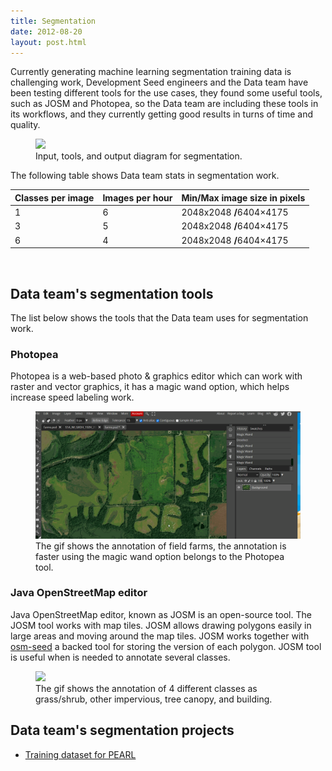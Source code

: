 ```yaml
---
title: Segmentation
date: 2012-08-20
layout: post.html
---
```


Currently generating machine learning segmentation training data is challenging work, Development Seed engineers and the Data team have been testing different tools for the use cases, they found some useful tools, such as JOSM and Photopea, so the Data team are including these tools in its workflows, and they currently getting good results in turns of time and quality.

<figure class="align-center">
  <img src="/assets/images/flowchart_segmentation.png"/>
  <figcaption>Input, tools, and output diagram for segmentation.</figcaption>
</figure>

The following table shows Data team stats in segmentation work.

<table class="table">
  <thead>
    <tr>
      <th scope="col">Classes per image</th>
      <th scope="col">Images per hour</th>
      <th scope="col">Min/Max image size in pixels</th>
    </tr>
  </thead>
  <tbody>
    <tr>
      <td>1</td>
      <td>6</td>
    <td>2048x2048 <strong>/</strong>6404×4175</td>
    </tr>
    <tr>
      <td>3</td>
      <td>5</td>
      <td>2048x2048 <strong>/</strong>6404×4175</td>
    </tr>
    <tr>
      <td>6</td>
      <td>4</td>
      <td>2048x2048 <strong>/</strong>6404×4175</td>
    </tr>
  </tbody>
</table>
</br>

## Data team's segmentation tools

The list below shows the tools that the Data team uses for segmentation work.

### Photopea
Photopea is a web-based photo & graphics editor which can work with raster and vector graphics, it has a magic wand option, which helps increase speed labeling work.

<figure class="align-center">
  <img src="/assets/images/segmentation_tool_photopea.gif"/>
  <figcaption>The gif shows the annotation of field farms, the annotation is faster using the magic wand option belongs to the Photopea tool.</figcaption>
</figure>


### Java OpenStreetMap editor

Java OpenStreetMap editor, known as JOSM is an open-source tool. The JOSM tool works with map tiles. JOSM allows drawing polygons easily in large areas and moving around the map tiles. JOSM works together with [osm-seed](https://github.com/developmentseed/osm-seed) a backed tool for storing the version of each polygon. JOSM tool is useful when is needed to annotate several classes.

<figure class="align-center">
  <img src="/assets/images/segmentation_tool_josm.gif"/>
  <figcaption>The gif shows the annotation of 4 different classes as grass/shrub, other impervious, tree canopy, and building.</figcaption>
</figure>

## Data team's segmentation projects

- [Training dataset for PEARL](/highlighted-projects/training-data-pearl/)
